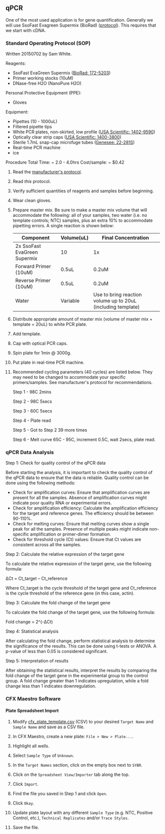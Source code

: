 ## qPCR 
 One of the most used application is for gene quantification. Generally we will use SsoFast Evagreen Supermix (BioRad) ([protocol](https://github.com/RobertsLab/resources/blob/master/protocols/Commercial_Protocols/BioRad_Sso_Fast_EvaGreen_Supermix.pdf)). This requires that we start with cDNA.
 
 ### Standard Operating Protocol (SOP)
 Written 20150702 by Sam White.
 
 Reagents:
 - SsoFast EvaGreen Supermix ([BioRad: 172-5203](https://github.com/sr320/LabDocs/blob/master/protocols/Commercial_Protocols/BioRad_Sso_Fast_EvaGreen_Supermix.pdf))
 - Primer working stocks (10uM)
 - DNase-free H2O (NanoPure H2O)
 
 Personal Protective Equipment (PPE):
 - Gloves
 
 Equipment:
 - Pipettes (10 - 1000uL)
 - Filtered pipette tips
 - White PCR plates, non-skirted, low profile ([USA Scientific: 1402-9590](http://www.usascientific.com/non-skirted-96-well-PCR-plate-low-profile-white.aspx))
 - Optically clear strip caps ([USA Scientific: 1400-3800](http://www.usascientific.com/8-capstrip-0.2ml-tubes-flat-top.aspx))
 - Sterile 1.7mL snap-cap microfuge tubes ([Genesee: 22-281S](https://geneseesci.com/shop-online/product-details/?product=22-281S))
 - Real-time PCR machine
 - ice
 
 Procedure
 Total Time: ~ 2.0 - 4.0hrs
 Cost/sample: ~ $0.42
 
 1. Read the [manufacturer's protocol](https://github.com/sr320/LabDocs/blob/master/protocols/Commercial_Protocols/BioRad_Sso_Fast_EvaGreen_Supermix.pdf).
 2. Read <em>this</em> protocol.
 3. Verify sufficient quantities of reagents and samples before beginning.
 4. Wear clean gloves.
 5. Prepare master mix. Be sure to make a master mix volume that will accommodate the following: all of your samples, two water (i.e. no template controls; NTC) samples, plus an extra 10% to accommodate pipetting errors. A single reaction is shown below:
 
     |Component  |Volume(uL)    |Final Concentration    |
     |----|----|----|
     |2x SsoFast EvaGreen Supermix    |10    |1x    |
     |Forward Primer (10uM)|0.5uL|0.2uM|
     |Reverse Primer (10uM)|0.5uL|0.2uM|
     |Water|Variable|Use to bring reaction volume up to 20uL (including template)|
 
 6. Distribute appropriate amount of master mix (volume of master mix + template = 20uL) to white PCR plate.
 7. Add template.
 8. Cap with optical PCR caps.
 9. Spin plate for 1min @ 3000g.
 10. Put plate in real-time PCR machine.
 11. Recommended cycling parameters (40 cycles) are listed below. They may need to be changed to accommodate your specific primers/samples. See manufacturer's protocol for recommendations.
 
     Step 1 - 98C 2mins
 
     Step 2 - 98C 5secs
 
     Step 3 - 60C 5secs
 
     Step 4 - Plate read
 
     Step 5 - Got to Step 2 39 more times
 
     Step 6 - Melt curve 65C - 95C, increment 0.5C, wait 2secs, plate read.
   
 ### qPCR Data Analysis
 
 Step 1: Check for quality control of the qPCR data
 
 Before starting the analysis, it is important to check the quality control of the qPCR data to ensure that the data is reliable. Quality control can be done using the following methods:
 
 - Check for amplification curves: Ensure that amplification curves are present for all the samples. Absence of amplification curves might indicate poor quality RNA or experimental errors.     
 - Check for amplification efficiency: Calculate the amplification efficiency for the target and reference genes. The efficiency should be between 90-110%.    
 - Check for melting curves: Ensure that melting curves show a single peak for all the samples. Presence of multiple peaks might indicate non-specific amplification or primer-dimer formation.    
 - Check for threshold cycle (Ct) values: Ensure that Ct values are consistent across all the samples.  
 
 Step 2: Calculate the relative expression of the target gene    
 
 To calculate the relative expression of the target gene, use the following formula:
 
 ΔCt = Ct_target – Ct_reference
 
 Where Ct_target is the cycle threshold of the target gene and Ct_reference is the cycle threshold of the reference gene (in this case, actin).
 
 Step 3: Calculate the fold change of the target gene
 
 To calculate the fold change of the target gene, use the following formula:   
 
 Fold change = 2^(-ΔCt)
 
 Step 4: Statistical analysis
 
 After calculating the fold change, perform statistical analysis to determine the significance of the results. This can be done using t-tests or ANOVA. A p-value of less than 0.05 is considered significant.
 
 Step 5: Interpretation of results
 
 After obtaining the statistical results, interpret the results by comparing the fold change of the target gene in the experimental group to the control group. A fold change greater than 1 indicates upregulation, while a fold change less than 1 indicates downregulation.
   
 ### CFX Maestro Software
 
 #### Plate Spreadsheet Import
 
 1. Modify [cfx_plate_template.csv](../../protocols/cfx_plate_template.csv) (CSV) to your desired `Target Name` and `Sample Name` and save as a CSV file.
 
 2. In CFX Maestro, create a new plate: `File > New > Plate...`.
 
 3. Highlight all wells.
 
 4. Select `Sample Type` of `Unknown`.
 
 5. In the `Target Names` section, click on the empty box next to `SYBR`.
 
 6. Click on the `Spreadsheet View/Importer` tab along the top.
 
 7. Click `Import`.
 
 8. Find the file you saved in Step 1 and click `Open`.
 
 9. Click `Okay`.
 
 10. Update plate layout with any different `Sample Type` (e.g. NTC, Positive Control, etc.), `Technical Replicates` and/or `Trace Styles`.
 
 11. Save the file.
